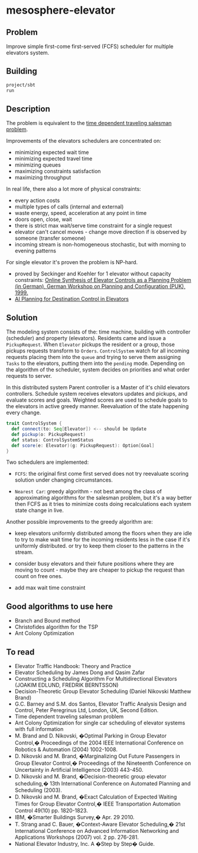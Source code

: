# mesosphere-elevator

## Problem

Improve simple first-come first-served (FCFS) scheduler for multiple elevators system. 

## Building

```bash
project/sbt
run
```

## Description

The problem is equivalent to the [time dependent traveling salesman problem](https://en.wikipedia.org/wiki/Travelling_salesman_problem).

Improvements of the elevators schedulers are concentrated on:

- minimizing expected wait time
- minimizing expected travel time
- minimizing queues
- maximizing constraints satisfaction
- maximizing throughput

In real life, there also a lot more of physical constraints:

- every action costs
- multiple types of calls (internal and external)
- waste energy, speed, acceleration at any point in time
- doors open, close, wait
- there is strict max wait/serve time constraint for a single request
- elevator can't cancel moves - change move direction if is observed by someone (transfer someone)
- incoming stream is non-homogeneous stochastic, but with morning to evening patterns

For single elevator it's proven the problem is NP-hard.

- proved by Seckinger and Koehler for 1 elevator without capacity constraints:
  [Online Synthesis of Elevator Controls as a Planning Problem (in German),
   German Workshop on Planning and Configuration (PUK), 1999.](https://user.enterpriselab.ch/~takoehle/publications/elev/seckinger-koehler.pdf)
- [AI Planning for Destination Control in Elevators](https://user.enterpriselab.ch/~takoehle/publications/elev/elev.html)

## Solution

The modeling system consists of the: time machine, building with controller (scheduler) and property (elevators).
Residents came and issue a `PickupRequest`. When `Elevator` pickups the resident or a group, those pickups requests
transform to `Orders`. `ControlSystem` watch for all incoming requests placing them into the `queue` and trying to serve 
them assigning `Tasks` to the elevators, putting them into the `pending` mode. Depending on the algorithm of the
scheduler, system decides on priorities and what order requests to server.

In this distributed system Parent controller is a Master of it's child elevators controllers. Schedule system receives
elevators updates and pickups, and evaluate scores and goals. Weighted scores are used to schedule goals to the elevators
in active greedy manner. Reevaluation of the state happening every change.

```scala
trait ControlSystem {
  def connect(to: Seq[Elevator]) <-- should be Update
  def pickup(o: PickupRequest)
  def status: ControlSystemStatus
  def score(e: Elevator)(g: PickupRequest): Option[Goal]
}
```

Two schedulers are implemented:

- `FCFS`: the original first come first served does not try reevaluate scoring solution under changing circumstances.
  
- `Nearest Car`: greedy algorithm - not best among the class of approximating algorithms for the salesman problem,
  but it's a way better then FCFS as it tries to minimize costs doing recalculations each system state change in live.

Another possible improvements to the greedy algorithm are:

- keep elevators uniformly distributed among the floors when they are idle to try to make wait time for the incoming residents
  less in the case if it's uniformly distributed. or try to keep them closer to the patterns in the stream.
 
- consider busy elevators and their future positions where they are moving to count - maybe they are cheaper to pickup
  the request than count on free ones.

- add max wait time constraint

## Good algorithms to use here

- Branch and Bound  method
- Christofides algorithm for the TSP
- Ant Colony Optimization

## To read

- Elevator Traffic Handbook: Theory and Practice
- Elevator Scheduling by James Dong and Qasim Zafar
- Constructing a Scheduling Algorithm For Multidirectional Elevators (JOAKIM EDLUND, FREDRIK BERNTSSON)
- Decision-Theoretic Group Elevator Scheduling (Daniel Nikovski Matthew Brand)
- G.C. Barney and S.M. dos Santos, Elevator Traffic Analysis Design and Control, Peter Peregrinus Ltd, London, UK,
  Second Edition.
- Time dependent traveling salesman problem
- Ant Colony Optimization for single car scheduling of elevator systems with full information
- M. Brand and D. Nikovski, �Optimal Parking in Group Elevator Control,� Proceedings of the 2004 IEEE International
  Conference on Robotics & Automation (2004) 1002-1008.
- D. Nikovski and M. Brand, �Marginalizing Out Future Passengers in Group Elevator Control,� Proceedings of the
Nineteenth Conference on Uncertainty in Artificial Intelligence (2003) 443-450.
- D. Nikovski and M. Brand, �Decision-theoretic group elevator scheduling,� 13th International Conference on Automated
Planning and Scheduling (2003).
- D. Nikovski and M. Brand, �Exact Calculation of Expected Waiting Times for Group Elevator Control,� IEEE
Transportation Automation Control 49(10) pp. 1820-1823.
- IBM, �Smarter Buildings Survey,� Apr. 29 2010.
- T. Strang anad C. Bauer, �Context-Aware Elevator Scheduling,� 21st International Conference on Advanced Information
Networking and Applications Workshops (2007) vol. 2 pp. 276-281.
- National Elevator Industry, Inc. A �Step by Step� Guide.